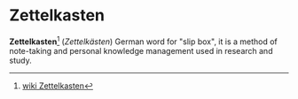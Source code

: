 # Zettelkasten

**Zettelkasten**[^1] (_Zettelkästen_) German word for "slip box", it is a method of note-taking and personal knowledge management used in research and study.

[^1]: [wiki Zettelkasten](https://en.wikipedia.org/wiki/Zettelkasten)